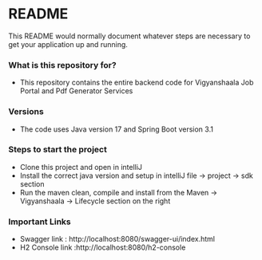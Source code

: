 # README #

This README would normally document whatever steps are necessary to get your application up and running.

### What is this repository for? ###

* This repository contains the entire backend code for Vigyanshaala Job Portal and Pdf Generator Services



### Versions ###

* The code uses Java version 17 and Spring Boot version 3.1


### Steps to start the project ###

* Clone this project and open in intelliJ
* Install the correct java version and setup in intelliJ file -> project -> sdk section
* Run the maven clean, compile and install from the Maven -> Vigyanshaala -> Lifecycle section on the right



### Important Links ###

* Swagger link : http://localhost:8080/swagger-ui/index.html
* H2 Console link :http://localhost:8080/h2-console


